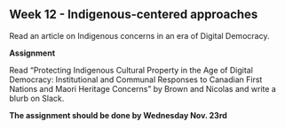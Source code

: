## Week 12 - Indigenous-centered approaches

Read an article on Indigenous concerns in an era of Digital Democracy.

**Assignment**  

Read “Protecting Indigenous Cultural Property in the Age of Digital Democracy: Institutional and Communal Responses to Canadian First Nations and Maori Heritage Concerns” by Brown and Nicolas and write a blurb on Slack.

**The assignment should be done by Wednesday Nov. 23rd**
